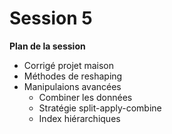 # Session 5
**Plan de la session**

- Corrigé projet maison
- Méthodes de reshaping
- Manipulaions avancées
  - Combiner les données
  - Stratégie split-apply-combine
  - Index hiérarchiques
